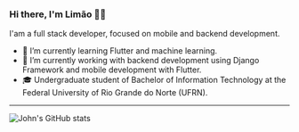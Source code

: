 ### Hi there, I'm Limão 🍋👋

I'am a full stack developer, focused on mobile and backend development.

- 🌱 I’m currently learning Flutter and machine learning.
- 🔭 I’m currently working with backend development using Django Framework and mobile development with Flutter.
- 🎓 Undergraduate student of Bachelor of Information Technology at the Federal University of Rio Grande do Norte (UFRN).

---

![John's GitHub stats](https://github-readme-stats.vercel.app/api?username=JohnAzedo&show_icons=true)

<!-- ![Top Langs](https://github-readme-stats.vercel.app/api/top-langs/?username=JohnAzedo&layout=compact&langs_count=6&hide=JavaScript,HTML,CSS) -->

